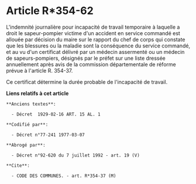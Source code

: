 # Article R*354-62

L'indemnité journalière pour incapacité de travail temporaire à laquelle a droit le sapeur-pompier victime d'un accident en
service commandé est allouée par décision du maire sur le rapport du chef de corps qui constate que les blessures ou la
maladie sont la conséquence du service commandé, et au vu d'un certificat délivré par un médecin assermenté ou un médecin de
sapeurs-pompiers, désignés par le préfet sur une liste dressée annuellement après avis de la commission départementale de
réforme prévue à l'article R. 354-37.

Ce certificat détermine la durée probable de l'incapacité de travail.

**Liens relatifs à cet article**

	**Anciens textes**:

	  - Décret  1929-02-16 ART. 15 AL. 1

	**Codifié par**:

	  - Décret n°77-241 1977-03-07

	**Abrogé par**:

	  - Décret n°92-620 du 7 juillet 1992 - art. 19 (V)

	**Cite**:

	  - CODE DES COMMUNES. - art. R*354-37 (M)
